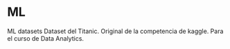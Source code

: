 # ML
ML datasets
Dataset del Titanic. Original de la competencia de kaggle.
Para el curso de Data Analytics.
